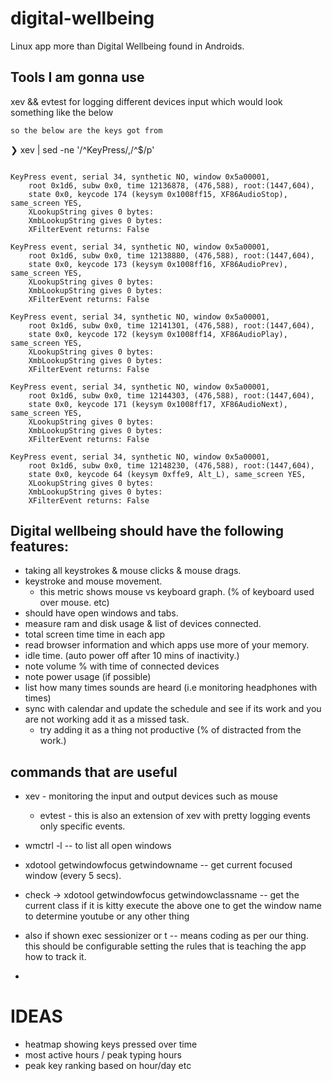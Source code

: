 # digital-wellbeing
Linux app more than Digital Wellbeing found in Androids.

## Tools I am gonna use
xev && evtest for logging different devices input which would look something like the below

```bash
so the below are the keys got from

```
❯ xev | sed -ne '/^KeyPress/,/^$/p'
```

KeyPress event, serial 34, synthetic NO, window 0x5a00001,
    root 0x1d6, subw 0x0, time 12136878, (476,588), root:(1447,604),
    state 0x0, keycode 174 (keysym 0x1008ff15, XF86AudioStop), same_screen YES,
    XLookupString gives 0 bytes:
    XmbLookupString gives 0 bytes:
    XFilterEvent returns: False

KeyPress event, serial 34, synthetic NO, window 0x5a00001,
    root 0x1d6, subw 0x0, time 12138880, (476,588), root:(1447,604),
    state 0x0, keycode 173 (keysym 0x1008ff16, XF86AudioPrev), same_screen YES,
    XLookupString gives 0 bytes:
    XmbLookupString gives 0 bytes:
    XFilterEvent returns: False

KeyPress event, serial 34, synthetic NO, window 0x5a00001,
    root 0x1d6, subw 0x0, time 12141301, (476,588), root:(1447,604),
    state 0x0, keycode 172 (keysym 0x1008ff14, XF86AudioPlay), same_screen YES,
    XLookupString gives 0 bytes:
    XmbLookupString gives 0 bytes:
    XFilterEvent returns: False

KeyPress event, serial 34, synthetic NO, window 0x5a00001,
    root 0x1d6, subw 0x0, time 12144303, (476,588), root:(1447,604),
    state 0x0, keycode 171 (keysym 0x1008ff17, XF86AudioNext), same_screen YES,
    XLookupString gives 0 bytes:
    XmbLookupString gives 0 bytes:
    XFilterEvent returns: False

KeyPress event, serial 34, synthetic NO, window 0x5a00001,
    root 0x1d6, subw 0x0, time 12148230, (476,588), root:(1447,604),
    state 0x0, keycode 64 (keysym 0xffe9, Alt_L), same_screen YES,
    XLookupString gives 0 bytes:
    XmbLookupString gives 0 bytes:
    XFilterEvent returns: False

```

## Digital wellbeing should have the following features:
- taking all keystrokes & mouse clicks & mouse drags.
- keystroke and mouse movement.
	- this metric shows mouse vs keyboard graph. (% of keyboard used over mouse. etc)
- should have open windows and tabs.
- measure ram and disk usage & list of devices connected.
- total screen time time in each app
- read browser information and which apps use more of your memory.
- idle time. (auto power off after 10 mins of inactivity.)
- note volume % with time of connected devices
- note power usage (if possible)
- list how many times sounds are heard (i.e monitoring headphones with times)
- sync with calendar and update the schedule and see if its work and you are not working add it as a missed task.
	- try adding it as a thing not productive (% of distracted from the work.)


## commands that are useful
- xev - monitoring the input and output devices such as mouse
  - evtest - this is also an extension of xev with pretty logging events only specific events.

- wmctrl -l -- to list all open windows
- xdotool getwindowfocus getwindowname -- get current focused window (every 5 secs).
- check -> xdotool getwindowfocus getwindowclassname -- get the current class if it is kitty execute the above one to get the window name to determine youtube or any other thing
- also if shown exec sessionizer or t -- means coding as per our thing. this should be configurable setting the rules that is teaching the app how to track it.
-

# IDEAS
- heatmap showing keys pressed over time
- most active hours / peak typing hours
- peak key ranking based on hour/day etc
